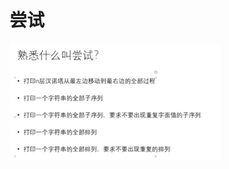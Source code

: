 # 尝试

<img src="pic/Untitled.assets/image-20220717124858013.png" alt="image-20220717124858013" style="zoom: 33%;" />


